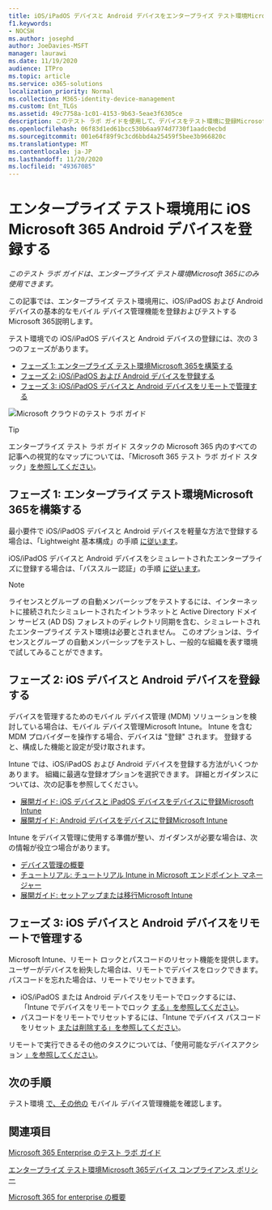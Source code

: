 ```yaml
---
title: iOS/iPadOS デバイスと Android デバイスをエンタープライズ テスト環境Microsoft 365に登録する
f1.keywords:
- NOCSH
ms.author: josephd
author: JoeDavies-MSFT
manager: laurawi
ms.date: 11/19/2020
audience: ITPro
ms.topic: article
ms.service: o365-solutions
localization_priority: Normal
ms.collection: M365-identity-device-management
ms.custom: Ent_TLGs
ms.assetid: 49c7758a-1c01-4153-9b63-5eae3f6305ce
description: このテスト ラボ ガイドを使用して、デバイスをテスト環境に登録Microsoft 365リモートで管理します。
ms.openlocfilehash: 06f83d1ed61bcc530b6aa974d7730f1aadc0ecbd
ms.sourcegitcommit: 001e64f89f9c3cd6bbd4a25459f5bee3b966820c
ms.translationtype: MT
ms.contentlocale: ja-JP
ms.lasthandoff: 11/20/2020
ms.locfileid: "49367085"
---
```

# <a name="enroll-ios-and-android-devices-in-your-microsoft-365-for-enterprise-test-environment"></a>エンタープライズ テスト環境用に iOS Microsoft 365 Android デバイスを登録する

*このテスト ラボ ガイドは、エンタープライズ テスト環境Microsoft 365にのみ使用できます。*

この記事では、エンタープライズ テスト環境用に、iOS/iPadOS および Android デバイスの基本的なモバイル デバイス管理機能を登録およびテストするMicrosoft 365説明します。

テスト環境での iOS/iPadOS デバイスと Android デバイスの登録には、次の 3 つのフェーズがあります。
- [フェーズ 1: エンタープライズ テスト環境Microsoft 365を構築する](#phase-1-build-out-your-microsoft-365-for-enterprise-test-environment)
- [フェーズ 2: iOS/iPadOS および Android デバイスを登録する](#phase-2-enroll-your-ios-and-android-devices)
- [フェーズ 3: iOS/iPadOS デバイスと Android デバイスをリモートで管理する](#phase-3-manage-your-ios-and-android-devices-remotely)

![Microsoft クラウドのテスト ラボ ガイド](../media/m365-enterprise-test-lab-guides/cloud-tlg-icon.png)
  
> [!TIP]
> エンタープライズ テスト ラボ ガイド スタックの Microsoft 365 内のすべての記事への視覚的なマップについては、「Microsoft 365 テスト ラボ ガイド スタック」[を参照してください](../downloads/Microsoft365EnterpriseTLGStack.pdf)。

## <a name="phase-1-build-out-your-microsoft-365-for-enterprise-test-environment"></a>フェーズ 1: エンタープライズ テスト環境Microsoft 365を構築する

最小要件で iOS/iPadOS デバイスと Android デバイスを軽量な方法で登録する場合は、「Lightweight 基本構成」の手順 [に従います](lightweight-base-configuration-microsoft-365-enterprise.md)。
  
iOS/iPadOS デバイスと Android デバイスをシミュレートされたエンタープライズに登録する場合は、「パススルー認証」の手順 [に従います](pass-through-auth-m365-ent-test-environment.md)。
  
> [!NOTE]
> ライセンスとグループ の自動メンバーシップをテストするには、インターネットに接続されたシミュレートされたイントラネットと Active Directory ドメイン サービス (AD DS) フォレストのディレクトリ同期を含む、シミュレートされたエンタープライズ テスト環境は必要とされません。 このオプションは、ライセンスとグループ の自動メンバーシップをテストし、一般的な組織を表す環境で試してみることができます。

## <a name="phase-2-enroll-your-ios-and-android-devices"></a>フェーズ 2: iOS デバイスと Android デバイスを登録する

デバイスを管理するためのモバイル デバイス管理 (MDM) ソリューションを検討している場合は、モバイル デバイス管理Microsoft Intune。 Intune を含む MDM プロバイダーを操作する場合、デバイスは "登録" されます。 登録すると、構成した機能と設定が受け取されます。 

Intune では、iOS/iPadOS および Android デバイスを登録する方法がいくつかあります。 組織に最適な登録オプションを選択できます。 詳細とガイダンスについては、次の記事を参照してください。

- [展開ガイド: iOS デバイスと iPadOS デバイスをデバイスに登録Microsoft Intune](/mem/intune/fundamentals/deployment-guide-enrollment-ios-ipados)
- [展開ガイド: Android デバイスをデバイスに登録Microsoft Intune](/mem/intune/fundamentals/deployment-guide-enrollment-android)

Intune をデバイス管理に使用する準備が整い、ガイダンスが必要な場合は、次の情報が役立つ場合があります。

- [デバイス管理の概要](/mem/intune/fundamentals/what-is-device-management)
- [チュートリアル: チュートリアル Intune in Microsoft エンドポイント マネージャー](/mem/intune/fundamentals/tutorial-walkthrough-endpoint-manager)
- [展開ガイド: セットアップまたは移行Microsoft Intune](/mem/intune/fundamentals/deployment-guide-intune-setup)

## <a name="phase-3-manage-your-ios-and-android-devices-remotely"></a>フェーズ 3: iOS デバイスと Android デバイスをリモートで管理する

Microsoft Intune、リモート ロックとパスコードのリセット機能を提供します。 ユーザーがデバイスを紛失した場合は、リモートでデバイスをロックできます。 パスコードを忘れた場合は、リモートでリセットできます。

- iOS/iPadOS または Android デバイスをリモートでロックするには、「Intune でデバイスをリモートでロック [する」を参照してください](/mem/intune/remote-actions/device-remote-lock)。
- パスコードをリモートでリセットするには、「Intune でデバイス パスコードをリセット [または削除する」を参照してください](/mem/intune/remote-actions/device-passcode-reset)。

リモートで実行できるその他のタスクについては、「使用可能なデバイスアクション [」を参照してください](/mem/intune/remote-actions/device-management#available-device-actions)。
    
## <a name="next-step"></a>次の手順

テスト環境 [で、その他の](m365-enterprise-test-lab-guides.md#mobile-device-management) モバイル デバイス管理機能を確認します。

## <a name="see-also"></a>関連項目

[Microsoft 365 Enterprise のテスト ラボ ガイド](m365-enterprise-test-lab-guides.md)
  
[エンタープライズ テスト環境Microsoft 365デバイス コンプライアンス ポリシー](mam-policies-for-your-microsoft-365-enterprise-dev-test-environment.md)
  
[Microsoft 365 for enterprise の概要](microsoft-365-overview.md)
